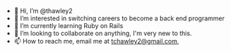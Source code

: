 - 👋 Hi, I’m @thawley2
- 👀 I’m interested in switching careers to become a back end programmer 
- 🌱 I’m currently learning Ruby on Rails
- 💞️ I’m looking to collaborate on anything, I'm very new to this.
- 📫 How to reach me, email me at tchawley2@gmail.com, 

<!---
thawley2/thawley2 is a ✨ special ✨ repository because its `README.md` (this file) appears on your GitHub profile.
You can click the Preview link to take a look at your changes.
--->
